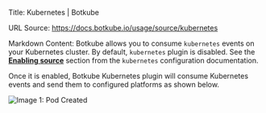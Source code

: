 Title: Kubernetes | Botkube

URL Source: https://docs.botkube.io/usage/source/kubernetes

Markdown Content:
Botkube allows you to consume `kubernetes` events on your Kubernetes cluster. By default, `kubernetes` plugin is disabled. See the [**Enabling source**](https://docs.botkube.io/configuration/source/kubernetes#enabling-source) section from the `kubernetes` configuration documentation.

Once it is enabled, Botkube Kubernetes plugin will consume Kubernetes events and send them to configured platforms as shown below.

![Image 1: Pod Created](https://docs.botkube.io/assets/images/pod-created-6f284a9fff8666c0a246af739ef33dbd.png)

